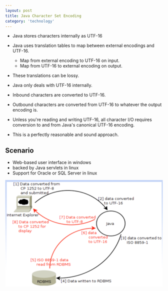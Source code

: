```yaml
---
layout: post
title: Java Character Set Encoding
category: 'technology'
---
```


-   Java stores characters internally as UTF-16
-   Java uses translation tables to map between external encodings and UTF-16.
    -   Map from external encoding to UTF-16 on input.
    -   Map from UTF-16 to external encoding on output.
-   These translations can be lossy.

-   Java only deals with UTF-16 internally.
-   Inbound characters are converted to UTF-16.
-   Outbound characters are converted from UTF-16 to whatever the output encoding is.
-   Unless you're reading and writing UTF-16, all character I/O requires conversion to and from Java's canonical UTF-16 encoding.
-   This is a perfectly reasonable and sound approach.

##  Scenario

-   Web-based user interface in windows
-   backed by Java servlets in linux
-   Support for Oracle or SQL Server in linux

![image](/images/encoding.jpg)



